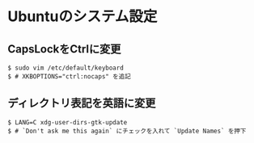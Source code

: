 # Ubuntuのシステム設定

## CapsLockをCtrlに変更

```
$ sudo vim /etc/default/keyboard
$ # XKBOPTIONS="ctrl:nocaps" を追記
```

## ディレクトリ表記を英語に変更

```
$ LANG=C xdg-user-dirs-gtk-update
$ # `Don't ask me this again` にチェックを入れて `Update Names` を押下
```
